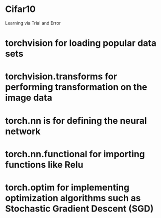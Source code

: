 # Cifar10
Learning via Trial and Error

# torchvision for loading popular data sets
# torchvision.transforms for performing transformation on the image data
# torch.nn is for defining the neural network
# torch.nn.functional for importing functions like Relu
# torch.optim for implementing optimization algorithms such as Stochastic Gradient Descent (SGD)

